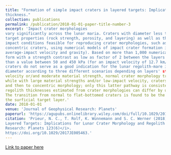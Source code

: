```yaml
---
title: "Formation of simple impact craters in layered targets: Implications for lunar crater morphology and regolith
thickness."
collection: publications 
permalink: /publication/2018-01-01-paper-title-number-3 
excerpt: 'Impact crater morphologies
vary significantly across the lunar maria. Craters with diameter less than 400 m are closely related to variations in
target properties (rock strength, porosity, and layering) as well as the impact velocity. Here we investigate target and
impact conditions feasible for reproducing crater morphologies, such as normal, central‐mound, flat‐bottomed, and
concentric craters, using numerical models of impact crater formation in two‐layer targets under lunar conditions (i.e.,
average‐impact velocity and gravity). Based on more than 1,000 numerical models, we observe that concentric craters can
form with a strength contrast as low as factor of 2 between the layers as long as the difference in cohesion is larger
than a value between 50 and 450 kPa (for an impact velocity of 12.7 km/s). Because of this small contrast, concentric
craters do not serve as a good indication for the lunar regolith‐mare interface. Crater morphology changes with crater
diameter according to three different scenarios depending on layers' strengths and the impact velocity. For high‐impact
velocity or/and moderate material strength, normal crater morphology transitions directly to concentric morphology,
while with large material strengths and/or low‐impact velocity, craters change with size from normal to flat‐bottomed
and then to concentric morphology; only this latter pathway is consistent with previous laboratory results. Lunar
regolith thicknesses estimated from crater morphologies can differ by up to 80% from previously inferred thicknesses.
The transition from normal to flat‐bottomed craters is found to be the most robust transition to infer the thickness of
the surficial target layer.' 
date: 2018-01-01 
venue: 'Journal of Geophysical Research: Planets'
paperurl: 'https://agupubs.onlinelibrary.wiley.com/doi/full/10.1029/2017JE005463'
citation: 'Prieur, N. C., T. Rolf, K. Wünnemann and S. C. Werner (2018). &quot;Formation of Simple Impact Craters in
Layered Targets: Implications for Lunar Crater Morphology and Regolith Thickness.&quot; <i>Journal of Geophysical
Research: Planets 123(6)</i>.
https://doi.org/10.1029/2017JE005463.'
---
```


[Link to paper here](https://agupubs.onlinelibrary.wiley.com/doi/full/10.1029/2017JE005463)

